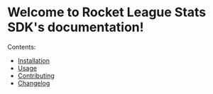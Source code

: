# Welcome to Rocket League Stats SDK's documentation!

Contents:

- [Installation](installation.md)
- [Usage](usage.md)
- [Contributing](contributing.md)
- [Changelog](changelog.md)
